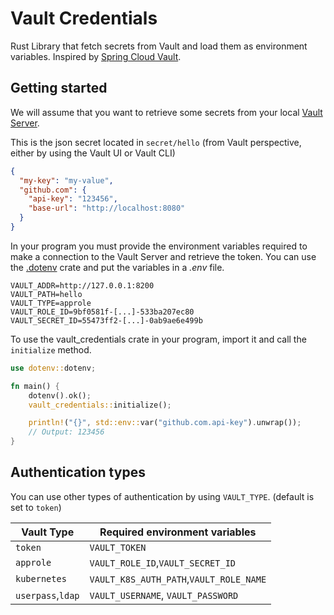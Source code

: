 # Vault Credentials
Rust Library that fetch secrets from Vault and load them as environment variables.
Inspired by [Spring Cloud Vault](https://cloud.spring.io/spring-cloud-vault/reference/html/#vault.config.authentication).

## Getting started
We will assume that you want to retrieve some secrets from your local [Vault Server](https://learn.hashicorp.com/tutorials/vault/getting-started-dev-server?in=vault/getting-started).

This is the json secret located in `secret/hello` (from Vault perspective, either by using the Vault UI or Vault CLI)
```json
{
  "my-key": "my-value",
  "github.com": {
    "api-key": "123456",
    "base-url": "http://localhost:8080"
  }
}
```

In your program you must provide the environment variables required to make a connection to the Vault Server and retrieve the token.
You can use the [.dotenv](https://crates.io/crates/dotenv) crate and put the variables in a *.env* file.
```
VAULT_ADDR=http://127.0.0.1:8200
VAULT_PATH=hello
VAULT_TYPE=approle
VAULT_ROLE_ID=9bf0581f-[...]-533ba207ec80
VAULT_SECRET_ID=55473ff2-[...]-0ab9ae6e499b
```

To use the vault_credentials crate in your program, import it and call the `initialize` method.
```rust
use dotenv::dotenv;

fn main() {
    dotenv().ok();
    vault_credentials::initialize();

    println!("{}", std::env::var("github.com.api-key").unwrap());
    // Output: 123456
}
```

## Authentication types
You can use other types of authentication by using `VAULT_TYPE`. (default is set to `token`)

|Vault Type|Required environment variables|
|---|---|
|`token`|`VAULT_TOKEN`|
|`approle`|`VAULT_ROLE_ID`,`VAULT_SECRET_ID`|
|`kubernetes`|`VAULT_K8S_AUTH_PATH`,`VAULT_ROLE_NAME`|
|`userpass`,`ldap` |`VAULT_USERNAME`, `VAULT_PASSWORD`|